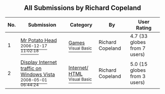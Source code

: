 ﻿<div align="center">

## All Submissions by Richard Copeland

</div>

No.  | Submission | Category | By   | User Rating
---- | ---------- | -------- | ---- | -----------
1 | [Mr Potato Head<br /><sup>2006-12-17 11:02:18</sup>](https://github.com/Planet-Source-Code/richard-copeland-mr-potato-head__1-67385) | [Games<br /><sup>Visual Basic</sup>](../ByCategory/games__1-38.md) | Richard Copeland | 4.7 (33 globes from 7 users)
2 | [Display Internet traffic on Windows Vista<br /><sup>2008-05-01 06:44:24</sup>](https://github.com/Planet-Source-Code/richard-copeland-display-internet-traffic-on-windows-vista__1-70869) | [Internet/ HTML<br /><sup>Visual Basic</sup>](../ByCategory/internet-html__1-34.md) | Richard Copeland | 5.0 (15 globes from 3 users)
